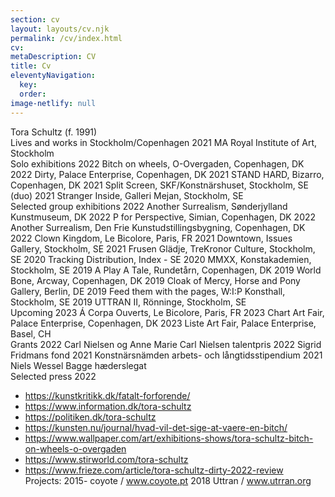 ```yaml
---
section: cv
layout: layouts/cv.njk
permalink: /cv/index.html
cv:
metaDescription: CV
title: Cv
eleventyNavigation:
  key:
  order: 
image-netlify: null
---
```

Tora Schultz (f. 1991)  
Lives and works in Stockholm/Copenhagen
2021 MA Royal Institute of Art, Stockholm 
\
Solo exhibitions 
2022 Bitch on wheels, O-Overgaden, Copenhagen, DK 
2022 Dirty, Palace Enterprise, Copenhagen, DK 
2021 STAND HARD, Bizarro, Copenhagen, DK 
2021 Split Screen, SKF/Konstnärshuset, Stockholm, SE (duo) 
2021 Stranger Inside, Galleri Mejan, Stockholm, SE 
\
Selected group exhibitions 
2022 Another Surrealism, Sønderjylland Kunstmuseum, DK 
2022 P for Perspective, Simian, Copenhagen, DK 
2022 Another Surrealism, Den Frie Kunstudstillingsbygning, Copenhagen, DK 
2022 Clown Kingdom, Le Bicolore, Paris, FR 
2021 Downtown, Issues Gallery, Stockholm, SE 
2021 Frusen Glädje, TreKronor Culture, Stockholm, SE 
2020 Tracking Distribution, Index - SE 
2020 MMXX, Konstakademien, Stockholm, SE 
2019 A Play A Tale, Rundetårn, Copenhagen, DK 
2019 World Bone, Arcway, Copenhagen, DK 
2019 Cloak of Mercy, Horse and Pony Gallery, Berlin, DE 
2019 Feed them with the pages, W:I:P Konsthall, Stockholm, SE 
2019 UTTRAN II, Rönninge, Stockholm, SE 
\
Upcoming 
2023 Á Corpa Ouverts, Le Bicolore, Paris, FR 
2023 Chart Art Fair, Palace Enterprise, Copenhagen, DK 
2023 Liste Art Fair, Palace Enterprise, Basel, CH 
\
Grants 
2022 Carl Nielsen og Anne Marie Carl Nielsen talentpris 
2022 Sigrid Fridmans fond 
2021 Konstnärsnämden arbets- och långtidsstipendium 
2021 Niels Wessel Bagge hæderslegat 
\
Selected press 
2022 
- https://kunstkritikk.dk/fatalt-forforende/ 
- https://www.information.dk/tora-schultz 
- https://politiken.dk/tora-schultz 
- https://kunsten.nu/journal/hvad-vil-det-sige-at-vaere-en-bitch/ 
- https://www.wallpaper.com/art/exhibitions-shows/tora-schultz-bitch-on-wheels-o-overgaden 
- https://www.stirworld.com/tora-schultz 
- https://www.frieze.com/article/tora-schultz-dirty-2022-review 
\
Projects: 
2015- coyote / www.coyote.pt 
2018 Uttran / www.utrran.org
